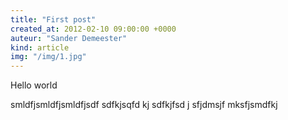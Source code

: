 ```yaml
---
title: "First post"
created_at: 2012-02-10 09:00:00 +0000
auteur: "Sander Demeester"
kind: article
img: "/img/1.jpg"
---
```

Hello world
<!-- more -->
smldfjsmldfjsmldfjsdf
sdfkjsqfd
kj
sdfkjfsd
j
sfjdmsjf
mksfjsmdfkj

